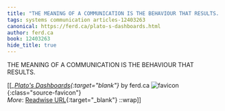 ```yaml
---
title: "THE MEANING OF A COMMUNICATION IS THE BEHAVIOUR THAT RESULTS. ..."
tags: systems communication articles-12403263
canonical: https://ferd.ca/plato-s-dashboards.html
author: ferd.ca
book: 12403263
hide_title: true
---
```


THE MEANING OF A COMMUNICATION IS THE BEHAVIOUR THAT RESULTS.


[[<cite>_[Plato's Dashboards](https://ferd.ca/plato-s-dashboards.html){:target="_blank"}_</cite> by ferd.ca ![favicon](https://s2.googleusercontent.com/s2/favicons?domain=ferd.ca){:class="source-favicon"}<br>
_More_: [Readwise URL](https://readwise.io/open/261199086){:target="_blank"}
::wrap]]
